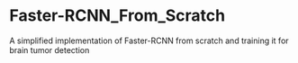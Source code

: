 # Faster-RCNN_From_Scratch
A simplified implementation of Faster-RCNN from scratch and training it for brain tumor detection
